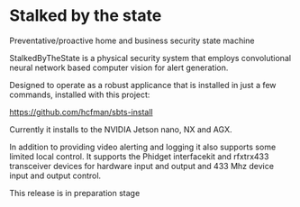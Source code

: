 # Stalked by the state

Preventative/proactive home and business security state machine

StalkedByTheState is a physical security system that employs convolutional neural network based computer vision for alert generation.

Designed to operate as a robust applicance that is installed in just a few commands, installed with this project:

https://github.com/hcfman/sbts-install

Currently it installs to the NVIDIA Jetson nano, NX and AGX.

In addition to providing video alerting and logging it also supports some limited local control. It supports the Phidget interfacekit and rfxtrx433 transceiver devices for hardware input and output and 433 Mhz device input and output control.

This release is in preparation stage

